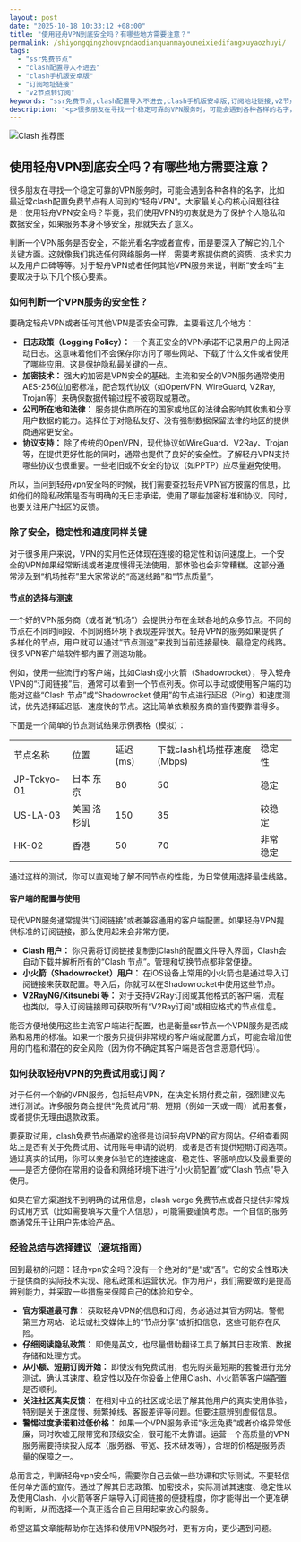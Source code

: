 ```yaml
---
layout: post
date: "2025-10-18 10:33:12 +08:00"
title: "使用轻舟VPN到底安全吗？有哪些地方需要注意？"
permalink: /shiyongqingzhouvpndaodianquanmayouneixiedifangxuyaozhuyi/
tags:
  - "ssr免费节点"
  - "clash配置导入不进去"
  - "clash手机版安卓版"
  - "订阅地址链接"
  - "v2节点转订阅"
keywords: "ssr免费节点,clash配置导入不进去,clash手机版安卓版,订阅地址链接,v2节点转订阅"
description: "<p>很多朋友在寻找一个稳定可靠的VPN服务时，可能会遇到各种各样的名字，比如最近常clash配置免费节点有人问到的“轻舟VPN”。大家最关心的核心问题往往是：使用轻舟VPN安全吗？毕竟，我们使用VPN的初衷就是为了保护个人隐私和数据安全，如果服务本身不够安全，那就失去了意义。</p>"
---
```


![Clash 推荐图](https://clashjd.github.io/assets/img/机场节点推荐.png)

## 使用轻舟VPN到底安全吗？有哪些地方需要注意？

<p>很多朋友在寻找一个稳定可靠的VPN服务时，可能会遇到各种各样的名字，比如最近常clash配置免费节点有人问到的“轻舟VPN”。大家最关心的核心问题往往是：使用轻舟VPN安全吗？毕竟，我们使用VPN的初衷就是为了保护个人隐私和数据安全，如果服务本身不够安全，那就失去了意义。</p>
<p>判断一个VPN服务是否安全，不能光看名字或者宣传，而是要深入了解它的几个关键方面。这就像我们挑选任何网络服务一样，需要考察提供商的资质、技术实力以及用户口碑等等。对于轻舟VPN或者任何其他VPN服务来说，判断“安全吗”主要取决于以下几个核心要素。</p>
<h3>如何判断一个VPN服务的安全性？</h3>
<p>要确定轻舟VPN或者任何其他VPN是否安全可靠，主要看这几个地方：</p>
<ul>
<li><strong>日志政策（Logging Policy）：</strong> 一个真正安全的VPN承诺不记录用户的上网活动日志。这意味着他们不会保存你访问了哪些网站、下载了什么文件或者使用了哪些应用。这是保护隐私最关键的一点。</li>
<li><strong>加密技术：</strong> 强大的加密是VPN安全的基础。主流和安全的VPN服务通常使用AES-256位加密标准，配合现代协议（如OpenVPN, WireGuard, V2Ray, Trojan等）来确保数据传输过程不被窃取或篡改。</li>
<li><strong>公司所在地和法律：</strong> 服务提供商所在的国家或地区的法律会影响其收集和分享用户数据的能力。选择位于对隐私友好、没有强制数据保留法律的地区的提供商通常更安全。</li>
<li><strong>协议支持：</strong> 除了传统的OpenVPN，现代协议如WireGuard、V2Ray、Trojan等，在提供更好性能的同时，通常也提供了良好的安全性。了解轻舟VPN支持哪些协议也很重要。一些老旧或不安全的协议（如PPTP）应尽量避免使用。</li>
</ul>
<p>所以，当问到轻舟vpn安全吗的时候，我们需要查找轻舟VPN官方披露的信息，比如他们的隐私政策是否有明确的无日志承诺，使用了哪些加密标准和协议。同时，也要关注用户社区的反馈。</p>
<h3>除了安全，稳定性和速度同样关键</h3>
<p>对于很多用户来说，VPN的实用性还体现在连接的稳定性和访问速度上。一个安全的VPN如果经常断线或者速度慢得无法使用，那体验也会非常糟糕。这部分通常涉及到“机场推荐”里大家常说的“高速线路”和“节点质量”。</p>
<h4>节点的选择与测速</h4>
<p>一个好的VPN服务商（或者说“机场”）会提供分布在全球各地的众多节点。不同的节点在不同时间段、不同网络环境下表现差异很大。轻舟VPN的服务如果提供了多样化的节点，用户就可以通过“节点测速”来找到当前连接最快、最稳定的线路。很多VPN客户端软件都内置了测速功能。</p>
<p>例如，使用一些流行的客户端，比如Clash或小火箭（Shadowrocket），导入轻舟VPN的“订阅链接”后，通常可以看到一个节点列表。你可以手动或使用客户端的功能对这些“Clash 节点”或“Shadowrocket 使用”的节点进行延迟（Ping）和速度测试，优先选择延迟低、速度快的节点。这比简单依赖服务商的宣传要靠谱得多。</p>
<p>下面是一个简单的节点测试结果示例表格（模拟）：</p>
<table>
<tr>
<td>节点名称</td>
<td>位置</td>
<td>延迟 (ms)</td>
<td>下载clash机场推荐速度 (Mbps)</td>
<td>稳定性</td>
</tr>
<tr>
<td>JP-Tokyo-01</td>
<td>日本 东京</td>
<td>80</td>
<td>50</td>
<td>稳定</td>
</tr>
<tr>
<td>US-LA-03</td>
<td>美国 洛杉矶</td>
<td>150</td>
<td>35</td>
<td>较稳定</td>
</tr>
<tr>
<td>HK-02</td>
<td>香港</td>
<td>50</td>
<td>70</td>
<td>非常稳定</td>
</tr>
</table>
<p>通过这样的测试，你可以直观地了解不同节点的性能，为日常使用选择最佳线路。</p>
<h4>客户端的配置与使用</h4>
<p>现代VPN服务通常提供“订阅链接”或者兼容通用的客户端配置。如果轻舟VPN提供标准的订阅链接，那么使用起来会非常方便。</p>
<ul>
<li><strong>Clash 用户：</strong> 你只需将订阅链接复制到Clash的配置文件导入界面，Clash会自动下载并解析所有的“Clash 节点”。管理和切换节点都非常便捷。</li>
<li><strong>小火箭（Shadowrocket）用户：</strong> 在iOS设备上常用的小火箭也是通过导入订阅链接来获取配置。导入后，你就可以在Shadowrocket中使用这些节点。</li>
<li><strong>V2RayNG/Kitsunebi 等：</strong> 对于支持V2Ray订阅或其他格式的客户端，流程也类似，导入订阅链接即可获取所有“V2Ray订阅”或相应格式的节点信息。</li>
</ul>
<p>能否方便地使用这些主流客户端进行配置，也是衡量ssr节点一个VPN服务是否成熟和易用的标准。如果一个服务只提供非常规的客户端或配置方式，可能会增加使用的门槛和潜在的安全风险（因为你不确定其客户端是否包含恶意代码）。</p>
<h3>如何获取轻舟VPN的免费试用或订阅？</h3>
<p>对于任何一个新的VPN服务，包括轻舟VPN，在决定长期付费之前，强烈建议先进行测试。许多服务商会提供“免费试用”期、短期（例如一天或一周）试用套餐，或者提供无理由退款政策。</p>
<p>要获取试用，clash免费节点通常的途径是访问轻舟VPN的官方网站。仔细查看网站上是否有关于免费试用、试用账号申请的说明，或者是否有提供短期订阅选项。通过真实的试用，你可以亲身体验它的连接速度、稳定性、客服响应以及最重要的——是否方便你在常用的设备和网络环境下进行“小火箭配置”或“Clash 节点”导入使用。</p>
<p>如果在官方渠道找不到明确的试用信息，clash verge 免费节点或者只提供非常规的试用方式（比如需要填写大量个人信息），可能需要谨慎考虑。一个自信的服务商通常乐于让用户先体验产品。</p>
<h3>经验总结与选择建议（避坑指南）</h3>
<p>回到最初的问题：轻舟vpn安全吗？没有一个绝对的“是”或“否”。它的安全性取决于提供商的实际技术实现、隐私政策和运营状况。作为用户，我们需要做的是提高辨别能力，并采取一些措施来保障自己的体验和安全。</p>
<ul>
<li><strong>官方渠道最可靠：</strong> 获取轻舟VPN的信息和订阅，务必通过其官方网站。警惕第三方网站、论坛或社交媒体上的“节点分享”或折扣信息，这些可能存在风险。</li>
<li><strong>仔细阅读隐私政策：</strong> 即使是英文，也尽量借助翻译工具了解其日志政策、数据存储和处理方式。</li>
<li><strong>从小额、短期订阅开始：</strong> 即使没有免费试用，也先购买最短期的套餐进行充分测试，确认其速度、稳定性以及在你设备上使用Clash、小火箭等客户端配置是否顺利。</li>
<li><strong>关注社区真实反馈：</strong> 在相对中立的社区或论坛了解其他用户的真实使用体验，特别是关于速度慢、频繁掉线、客服差评等问题。但要注意辨别虚假信息。</li>
<li><strong>警惕过度承诺和过低价格：</strong> 如果一个VPN服务承诺“永远免费”或者价格异常低廉，同时吹嘘无限带宽和顶级安全，很可能不太靠谱。运营一个高质量的VPN服务需要持续投入成本（服务器、带宽、技术研发等），合理的价格是服务质量的保障之一。</li>
</ul>
<p>总而言之，判断轻舟vpn安全吗，需要你自己去做一些功课和实际测试。不要轻信任何单方面的宣传。通过了解其日志政策、加密技术，实际测试其速度、稳定性以及使用Clash、小火箭等客户端导入订阅链接的便捷程度，你才能得出一个更准确的判断，从而选择一个真正适合自己且用起来放心的服务。</p>
<p>希望这篇文章能帮助你在选择和使用VPN服务时，更有方向，更少遇到问题。</p>